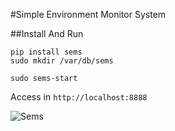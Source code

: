#Simple Environment Monitor System

##Install And Run

    pip install sems
    sudo mkdir /var/db/sems

    sudo sems-start

Access in `http://localhost:8888`

![Sems](http://diegorubin.com/images/sems)
